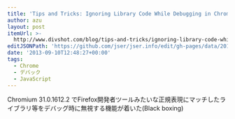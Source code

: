```yaml
---
title: 'Tips and Tricks: Ignoring Library Code While Debugging in Chrome'
author: azu
layout: post
itemUrl: >-
  http://www.divshot.com/blog/tips-and-tricks/ignoring-library-code-while-debugging-in-chrome/
editJSONPath: 'https://github.com/jser/jser.info/edit/gh-pages/data/2013/09/index.json'
date: '2013-09-10T12:48:27+00:00'
tags:
  - Chrome
  - デバック
  - JavaScript
---
```

Chromium 31.0.1612.2 でFirefox開発者ツールみたいな正規表現にマッチしたライブラリ等をデバッグ時に無視する機能が着いた(Black boxing)
